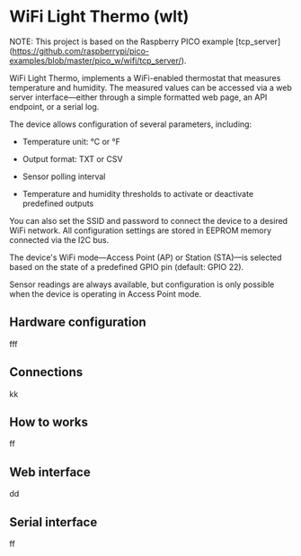 # WiFi Light Thermo (wlt)

NOTE: This project is based on the Raspberry PICO example [tcp_server] (https://github.com/raspberrypi/pico-examples/blob/master/pico_w/wifi/tcp_server/).

WiFi Light Thermo, implements a WiFi-enabled thermostat that measures temperature and humidity. The measured values can be accessed via a web server interface—either through a simple formatted web page, an API endpoint, or a serial log.

The device allows configuration of several parameters, including:

- Temperature unit: °C or °F

- Output format: TXT or CSV

- Sensor polling interval

- Temperature and humidity thresholds to activate or deactivate predefined outputs

You can also set the SSID and password to connect the device to a desired WiFi network.
All configuration settings are stored in EEPROM memory connected via the I2C bus.

The device's WiFi mode—Access Point (AP) or Station (STA)—is selected based on the state of a predefined GPIO pin (default: GPIO 22).

Sensor readings are always available, but configuration is only possible when the device is operating in Access Point mode.

## Hardware configuration

fff

## Connections

kk

## How to works

ff

## Web interface

dd

## Serial interface

ff



